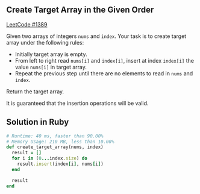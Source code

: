 ## Create Target Array in the Given Order
[LeetCode #1389](https://leetcode.com/problems/create-target-array-in-the-given-order/)

Given two arrays of integers `nums` and `index`. Your task is to create target array under the following rules:

- Initially target array is empty.
- From left to right read `nums[i]` and `index[i]`, insert at index `index[i]` the value `nums[i]` in target array.
- Repeat the previous step until there are no elements to read in `nums` and `index`.

Return the target array.

It is guaranteed that the insertion operations will be valid.

## Solution in Ruby

```rb
# Runtime: 40 ms, faster than 90.00% 
# Memory Usage: 210 MB, less than 10.00% 
def create_target_array(nums, index)
  result = []
  for i in (0...index.size) do
    result.insert(index[i], nums[i]) 
  end

  result
end
```